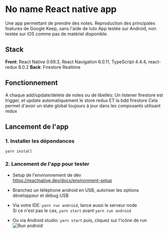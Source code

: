 
# No name React native app

Une app permettant de prendre des notes. Reproduction des principales features de Google Keep, sans l'aide de tuto
App testée sur Android, non testée sur iOS comme pas de matériel disponible.

## Stack

**Front**: React Native 0.69.3, React Navigation 6.0.11, TypeScript 4.4.4, react-redux 8.0.2
**Back**: Firestore Realtime

## Fonctionnement

A chaque add/update/delete de notes ou de libellés:
Un listener firestore est trigger, et update automatiquement le store redux ET la bdd firestore
Cela permet d'avoir un state global toujours à jour dans les composants utilisant redux

## Lancement de l'app

### 1. Installer les dépendances

`yarn install`

### 2. Lancement de l'app pour tester

* Setup de l'environnement de dév https://reactnative.dev/docs/environment-setup
* Branchez un téléphone android en USB, autoriser les options développeur et débug USB
* Via votre IDE: `yarn run android`, lance aussi le serveur node \
Si ce n'est pas le cas, `yarn start` avant `yarn run android`

* Ou via Android studio:
`yarn start` puis, cliquez sur l'icône de run
![Run android]( https://i.ibb.co/yXKvL5r/android.jpg)
